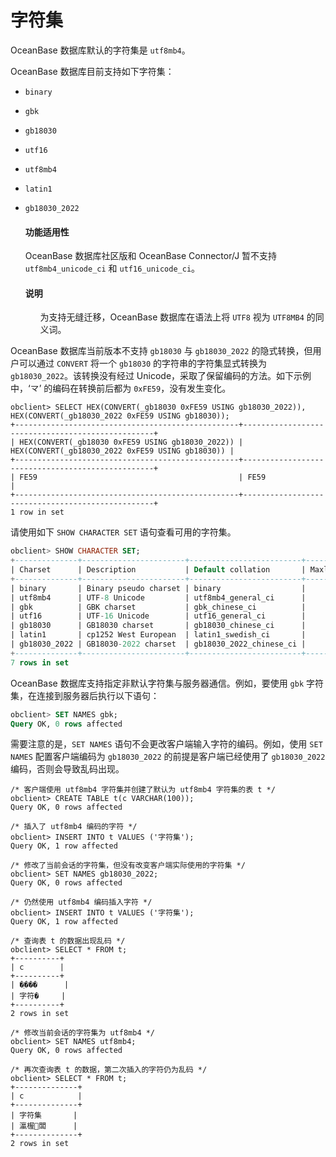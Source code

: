 # 字符集

OceanBase 数据库默认的字符集是 `utf8mb4`。

OceanBase 数据库目前支持如下字符集：

* `binary`

* `gbk`

* `gb18030`

* `utf16`

* `utf8mb4`

* `latin1`

* `gb18030_2022`

  <main id="notice" >
    <h4>功能适用性</h4>
    <p>OceanBase 数据库社区版和 OceanBase Connector/J 暂不支持 <code>utf8mb4_unicode_ci</code> 和 <code>utf16_unicode_ci</code>。</p>
  </main>
 
 
  <main id="notice" type='explain'>
    <h4>说明</h4>
    <ul>
    <p>为支持无缝迁移，OceanBase 数据库在语法上将 <code>UTF8</code> 视为 <code>UTF8MB4</code> 的同义词。</li>
    </p>
  </main>

OceanBase 数据库当前版本不支持 `gb18030` 与 `gb18030_2022` 的隐式转换，但用户可以通过 `CONVERT` 将一个 `gb18030` 的字符串的字符集显式转换为 `gb18030_2022`。该转换没有经过 Unicode，采取了保留编码的方法。如下示例中，‘龴’ 的编码在转换前后都为 `0xFE59`，没有发生变化。

 ```shell
 obclient> SELECT HEX(CONVERT(_gb18030 0xFE59 USING gb18030_2022)), HEX(CONVERT(_gb18030_2022 0xFE59 USING gb18030));
 +--------------------------------------------------+--------------------------------------------------+
 | HEX(CONVERT(_gb18030 0xFE59 USING gb18030_2022)) | HEX(CONVERT(_gb18030_2022 0xFE59 USING gb18030)) |
 +--------------------------------------------------+--------------------------------------------------+
 | FE59                                             | FE59                                             |
+--------------------------------------------------+--------------------------------------------------+
1 row in set
 ```

请使用如下 `SHOW CHARACTER SET` 语句查看可用的字符集。

```sql
obclient> SHOW CHARACTER SET;
+--------------+-----------------------+-------------------------+--------+
| Charset      | Description           | Default collation       | Maxlen |
+--------------+-----------------------+-------------------------+--------+
| binary       | Binary pseudo charset | binary                  |      1 |
| utf8mb4      | UTF-8 Unicode         | utf8mb4_general_ci      |      4 |
| gbk          | GBK charset           | gbk_chinese_ci          |      2 |
| utf16        | UTF-16 Unicode        | utf16_general_ci        |      2 |
| gb18030      | GB18030 charset       | gb18030_chinese_ci      |      4 |
| latin1       | cp1252 West European  | latin1_swedish_ci       |      1 |
| gb18030_2022 | GB18030-2022 charset  | gb18030_2022_chinese_ci |      4 |
+--------------+-----------------------+-------------------------+--------+
7 rows in set
```

OceanBase 数据库支持指定非默认字符集与服务器通信。例如，要使用 `gbk` 字符集，在连接到服务器后执行以下语句：

```sql
obclient> SET NAMES gbk;
Query OK, 0 rows affected 
```

需要注意的是，`SET NAMES` 语句不会更改客户端输入字符的编码。例如，使用 `SET NAMES` 配置客户端编码为 `gb18030_2022` 的前提是客户端已经使用了 `gb18030_2022` 编码，否则会导致乱码出现。

```shell
/* 客户端使用 utf8mb4 字符集并创建了默认为 utf8mb4 字符集的表 t */
obclient> CREATE TABLE t(c VARCHAR(100)); 
Query OK, 0 rows affected 

/* 插入了 utf8mb4 编码的字符 */
obclient> INSERT INTO t VALUES ('字符集');
Query OK, 1 row affected 

/* 修改了当前会话的字符集，但没有改变客户端实际使用的字符集 */
obclient> SET NAMES gb18030_2022;
Query OK, 0 rows affected 

/* 仍然使用 utf8mb4 编码插入字符 */
obclient> INSERT INTO t VALUES ('字符集');
Query OK, 1 row affected 

/* 查询表 t 的数据出现乱码 */
obclient> SELECT * FROM t;
+----------+
| c        |
+----------+
| �ַ���      |
| 字符�     |
+----------+
2 rows in set

/* 修改当前会话的字符集为 utf8mb4 */
obclient> SET NAMES utf8mb4;
Query OK, 0 rows affected 

/* 再次查询表 t 的数据，第二次插入的字符仍为乱码 */
obclient> SELECT * FROM t;
+--------------+
| c            |
+--------------+
| 字符集       |
| 瀛楃闆      |
+--------------+
2 rows in set 
```